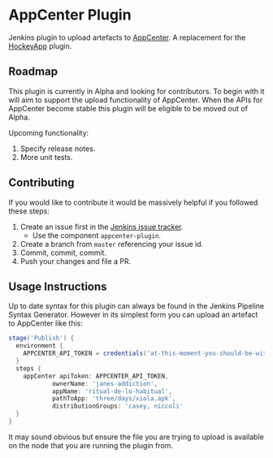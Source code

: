 # AppCenter Plugin

Jenkins plugin to upload artefacts to [AppCenter](https://appcenter.ms). A replacement for the [HockeyApp](https://plugins.jenkins.io/hockeyapp)
plugin.

## Roadmap

This plugin is currently in Alpha and looking for contributors. To begin with it will aim to support the upload 
functionality of AppCenter. When the APIs for AppCenter become stable this plugin will be eligible to be moved out of
Alpha.

Upcoming functionality:

1. Specify release notes.
2. More unit tests.

## Contributing

If you would like to contribute it would be massively helpful if you followed these steps:

1. Create an issue first in the [Jenkins issue tracker](https://issues.jenkins-ci.org). 
    * Use the component `appcenter-plugin`.
2. Create a branch from `master` referencing your issue id.
3. Commit, commit, commit.
4. Push your changes and file a PR.

## Usage Instructions

Up to date syntax for this plugin can always be found in the Jenkins Pipeline Syntax Generator. However in its 
simplest form you can upload an artefact to AppCenter like this:

```Groovy
stage('Publish') {
  environment {
    APPCENTER_API_TOKEN = credentials('at-this-moment-you-should-be-with-us')
  }
  steps {
    appCenter apiToken: APPCENTER_API_TOKEN,
            ownerName: 'janes-addiction',
            appName: 'ritual-de-lo-habitual',
            pathToApp: 'three/days/xiola.apk',
            distributionGroups: 'casey, niccoli'
  }
}
```

It may sound obvious but ensure the file you are trying to upload is available on the node that you are running the 
plugin from.
